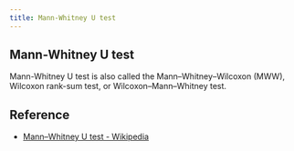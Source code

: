 ```yaml
---
title: Mann-Whitney U test
---
```


## Mann-Whitney U test
Mann-Whitney U test is also called the Mann–Whitney–Wilcoxon (MWW), Wilcoxon rank-sum test, or Wilcoxon–Mann–Whitney test.

## Reference
* [Mann–Whitney U test \- Wikipedia](https://en.wikipedia.org/wiki/Mann%E2%80%93Whitney_U_test)
